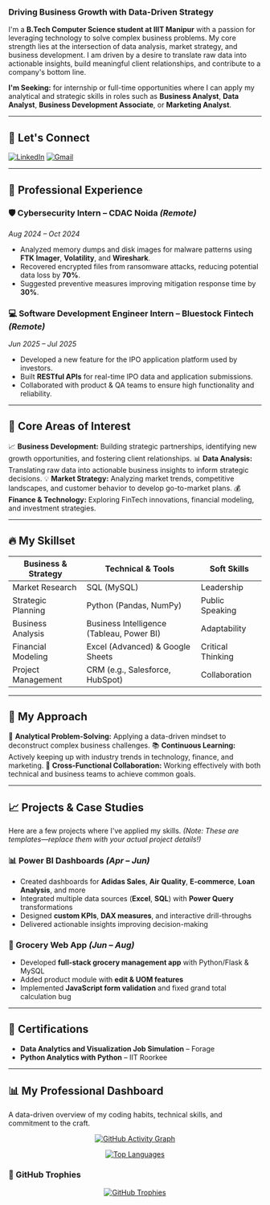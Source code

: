 ### Driving Business Growth with Data-Driven Strategy

I'm a **B.Tech Computer Science student at IIIT Manipur** with a passion for leveraging technology to solve complex business problems. My core strength lies at the intersection of data analysis, market strategy, and business development. I am driven by a desire to translate raw data into actionable insights, build meaningful client relationships, and contribute to a company's bottom line.

**I'm Seeking:** for internship or full-time opportunities where I can apply my analytical and strategic skills in roles such as **Business Analyst**, **Data Analyst**, **Business Development Associate**, or **Marketing Analyst**.

---
## 💬 Let's Connect

[![LinkedIn](https://img.shields.io/badge/LinkedIn-0077B5?style=for-the-badge&logo=linkedin&logoColor=white)](https://www.linkedin.com/in/amit-singh-276781268)
[![Gmail](https://img.shields.io/badge/Gmail-D14836?style=for-the-badge&logo=gmail&logoColor=white)](mailto:amitrajiiitian@gmail.com)

---

## 💼 Professional Experience

### 🛡 Cybersecurity Intern – CDAC Noida *(Remote)*
*Aug 2024 – Oct 2024*
- Analyzed memory dumps and disk images for malware patterns using **FTK Imager**, **Volatility**, and **Wireshark**.
- Recovered encrypted files from ransomware attacks, reducing potential data loss by **70%**.
- Suggested preventive measures improving mitigation response time by **30%**.

### 💻 Software Development Engineer Intern – Bluestock Fintech *(Remote)*
*Jun 2025 – Jul 2025*
- Developed a new feature for the IPO application platform used by investors.
- Built **RESTful APIs** for real-time IPO data and application submissions.
- Collaborated with product & QA teams to ensure high functionality and reliability.

---


## 🎯 Core Areas of Interest

📈 **Business Development:** Building strategic partnerships, identifying new growth opportunities, and fostering client relationships.
📊 **Data Analysis:** Translating raw data into actionable business insights to inform strategic decisions.
💡 **Market Strategy:** Analyzing market trends, competitive landscapes, and customer behavior to develop go-to-market plans.
💰 **Finance & Technology:** Exploring FinTech innovations, financial modeling, and investment strategies.

---

## 🔥 My Skillset

| Business & Strategy | Technical & Tools | Soft Skills |
|---|---|---|
| Market Research | SQL (MySQL) | Leadership |
| Strategic Planning | Python (Pandas, NumPy) | Public Speaking |
| Business Analysis | Business Intelligence (Tableau, Power BI) | Adaptability |
| Financial Modeling | Excel (Advanced) & Google Sheets | Critical Thinking |
| Project Management | CRM (e.g., Salesforce, HubSpot) | Collaboration |

---

## 🚀 My Approach
🧩 **Analytical Problem-Solving:** Applying a data-driven mindset to deconstruct complex business challenges.
📚 **Continuous Learning:** Actively keeping up with industry trends in technology, finance, and marketing.
🤝 **Cross-Functional Collaboration:** Working effectively with both technical and business teams to achieve common goals.

---

## 📈 Projects & Case Studies

Here are a few projects where I've applied my skills. *(Note: These are templates—replace them with your actual project details!)*

### 📊 Power BI Dashboards *(Apr – Jun)*
- Created dashboards for **Adidas Sales**, **Air Quality**, **E-commerce**, **Loan Analysis**, and more  
- Integrated multiple data sources (**Excel**, **SQL**) with **Power Query** transformations  
- Designed **custom KPIs**, **DAX measures**, and interactive drill-throughs  
- Delivered actionable insights improving decision-making

### 🛒 Grocery Web App *(Jun – Aug)*
- Developed **full-stack grocery management app** with Python/Flask & MySQL  
- Added product module with **edit & UOM features**  
- Implemented **JavaScript form validation** and fixed grand total calculation bug  

---


## 📜 Certifications
- **Data Analytics and Visualization Job Simulation** – Forage  
- **Python Analytics with Python** – IIT Roorkee  

---



## 📊 My Professional Dashboard
A data-driven overview of my coding habits, technical skills, and commitment to the craft.

<p align="center">
  <!-- Activity Graph -->
  <a href="https://github.com/ashutosh00710/github-readme-activity-graph">
    <img src="https://github-readme-activity-graph.vercel.app/graph?username=amit-raj1&bg_color=0d1117&color=70a5fd&line=38bdae&point=f4d03f&area=true&hide_border=true" alt="GitHub Activity Graph" />
  </a>
</p>

<p align="center">
  <!-- Top Languages -->
  <a href="https://github.com/anuraghazra/github-readme-stats">
    <img src="https://github-readme-stats.vercel.app/api/top-langs/?username=amit-raj1&layout=compact&theme=tokyonight&hide_border=true&bg_color=0d1117" alt="Top Languages" />
  </a>
</p>


### 🔹 GitHub Trophies
<p align="center">
  <a href="https://github.com/ryo-ma/github-profile-trophy">
    <img src="https://github-profile-trophy.vercel.app/?username=amit-raj1&theme=tokyonight&row=1&margin-w=20&margin-h=20" alt="GitHub Trophies"/>
  </a>
</p>

